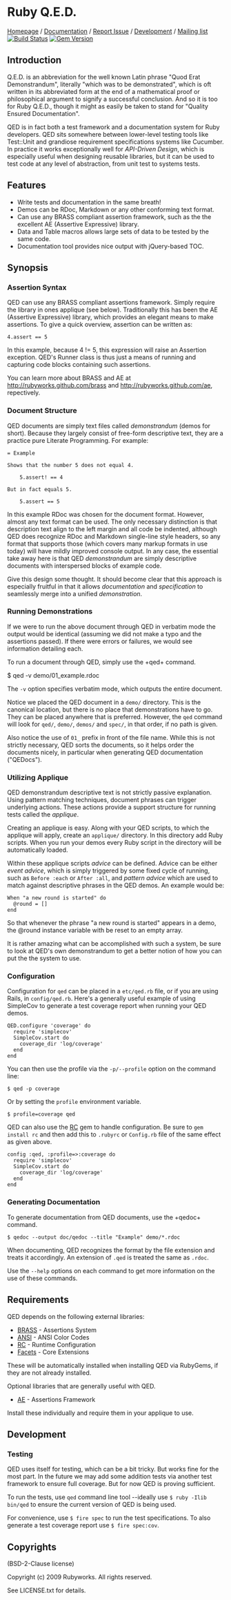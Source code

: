 # Ruby Q.E.D.

[Homepage](http://rubyworks.github.com/qed) /
[Documentation](http://rubydoc.info/gems/qed/frames) /
[Report Issue](http://github.com/rubyworks/qed/issues) /
[Development](http://github.com/rubyworks/qed) /
[Mailing list](http://groups.google.com/group/rubyworks-mailinglist) &nbsp; &nbsp;
[![Build Status](https://secure.travis-ci.org/rubyworks/qed.png)](http://travis-ci.org/rubyworks/qed)
[![Gem Version](https://badge.fury.io/rb/qed.png)](http://badge.fury.io/rb/qed)


## Introduction

Q.E.D. is an abbreviation for the well known Latin phrase "Quod Erat Demonstrandum",
literally "which was to be demonstrated", which is oft written in its abbreviated
form at the end of a mathematical proof or philosophical argument to signify
a successful conclusion. And so it is too for Ruby Q.E.D., though it might as easily
be taken to stand for "Quality Ensured Documentation". 

QED is in fact both a test framework and a documentation system for Ruby
developers. QED sits somewhere between lower-level testing tools like Test::Unit
and grandiose requirement specifications systems like Cucumber. In practice it
works exceptionally well for <i>API-Driven Design</i>, which is especially
useful when designing reusable libraries, but it can be used to test code at
any level of abstraction, from unit test to systems tests.


## Features

* Write tests and documentation in the same breath!
* Demos can be RDoc, Markdown or any other conforming text format.
* Can use any BRASS compliant assertion framework, such as the the excellent AE (Assertive Expressive) library.
* Data and Table macros allows large sets of data to be tested by the same code.
* Documentation tool provides nice output with jQuery-based TOC.


## Synopsis

### Assertion Syntax

QED can use any BRASS compliant assertions framework. Simply require the library in
ones applique (see below). Traditionally this has been the AE (Assertive Expressive) library,
which provides an elegant means to make assertions. To give a quick overview, assertion
can be written as:

    4.assert == 5

In this example, because 4 != 5, this expression will raise an Assertion
exception. QED's Runner class is thus just a means of running and capturing
code blocks containing such assertions.

You can learn more about BRASS and AE at http://rubyworks.github.com/brass and
http://rubyworks.github.com/ae, repectively.

### Document Structure

QED documents are simply text files called *demonstrandum* (demos for short).
Because they largely consist of free-form descriptive text, they are a practice
pure Literate Programming. For example:

    = Example

    Shows that the number 5 does not equal 4.

        5.assert! == 4

    But in fact equals 5.

        5.assert == 5

In this example RDoc was chosen for the document format. However, almost any
text format can be used. The only necessary distinction is that description text
align to the left margin and all code be indented, although QED does recognize
RDoc and Markdown single-line style headers, so any format that supports
those (which covers many markup formats in use today) will have mildly
improved console output. In any case, the essential take away here is that
QED *demonstrandum* are simply descriptive documents with interspersed 
blocks of example code.

Give this design some thought. It should become clear that this approach is
especially fruitful in that it allows *documentation* and *specification*
to seamlessly merge into a unified *demonstration*. 

### Running Demonstrations

If we were to run the above document through QED in verbatim mode the output
would be identical (assuming we did not make a typo and the assertions passed).
If there were errors or failures, we would see information detailing each.

To run a document through QED, simply use the +qed+ command.

  $ qed -v demo/01_example.rdoc

The `-v` option specifies verbatim mode, which outputs the entire
document.

Notice we placed the QED document in a `demo/` directory. This is the
canonical location, but there is no place that demonstrations have to go. They
can be placed anywhere that is preferred. However, the `qed` command
will look for `qed/`, `demo/`, `demos/` and `spec/`, in that order, if no
path is given.

Also notice the use of ``01_`` prefix in front of the file name.
While this is not strictly necessary, QED sorts the documents, so it helps order
the documents nicely, in particular when generating QED documentation ("QEDocs").

### Utilizing Applique

QED demonstrandum descriptive text is not strictly passive explanation. Using
pattern matching techniques, document phrases can trigger underlying actions.
These actions provide a support structure for running tests called the *applique*.

Creating an applique is easy. Along with your QED scripts, to which the 
applique will apply, create an `applique/` directory. In this
directory add Ruby scripts. When you run your demos every Ruby script in 
the directory will be automatically loaded.

Within these applique scripts *advice* can be defined. Advice can be
either *event advice*, which is simply triggered by some fixed cycle
of running, such as `Before :each` or `After :all`,
and *pattern advice* which are used to match against descriptive
phrases in the QED demos. An example would be:

    When "a new round is started" do
      @round = []
    end

So that whenever the phrase "a new round is started" appears in a demo,
the @round instance variable with be reset to an empty array.

It is rather amazing what can be accomplished with such a system,
be sure to look at QED's own demonstrandum to get a better notion of
how you can put the the system to use.

### Configuration

Configuration for `qed` can be placed in a `etc/qed.rb` file, or if
you are using Rails, in `config/qed.rb`. Here's a generally useful
example of using SimpleCov to generate a test coverage report when
running your QED demos.

    QED.configure 'coverage' do
      require 'simplecov'
      SimpleCov.start do
        coverage_dir 'log/coverage'
      end
    end

You can then use the profile via the `-p/--profile` option on the command line:

    $ qed -p coverage

Or by setting the `profile` environment variable.

    $ profile=coverage qed

QED can also use the [RC](http://rubyworks.github.com/rc) gem to handle
configuration. Be sure to `gem install rc` and then add this to `.rubyrc`
or `Config.rb` file of the same effect as given above.

    config :qed, :profile=>:coverage do
      require 'simplecov'
      SimpleCov.start do
        coverage_dir 'log/coverage'
      end
    end

### Generating Documentation

To generate documentation from QED documents, use the +qedoc+ command.

    $ qedoc --output doc/qedoc --title "Example" demo/*.rdoc

When documenting, QED recognizes the format by the file extension and 
treats it accordingly. An extension of `.qed` is treated the same
as `.rdoc`.

Use the `--help` options on each command to get more information
on the use of these commands.


## Requirements

QED depends on the following external libraries:

* [BRASS](http://rubyworks.github.com/brass) - Assertions System
* [ANSI](http://rubyworks.github.com/ansi) - ANSI Color Codes
* [RC](http://rubyworks.github.com/rc) - Runtime Configuration
* [Facets](http://rubyworks.github.com/facets) - Core Extensions

These will be automatically installed when installing QED via RubyGems,
if they are not already installed.

Optional libraries that are generally useful with QED.

* [AE](http://rubyworks.github.com/ae) - Assertions Framework

Install these individually and require them in your applique to use.


## Development

### Testing

QED uses itself for testing, which can be a bit tricky. But works fine for
the most part. In the future we may add some addition tests via another
test framework to ensure full coverage. But for now QED is proving sufficient.

To run the tests, use `qed` command line tool --ideally use `$ ruby -Ilib bin/qed`
to ensure the current version of QED is being used.

For convenience, use `$ fire spec` to run the test specifications. To also 
generate a test coverage report use `$ fire spec:cov`.


## Copyrights

(BSD-2-Clause license)

Copyright (c) 2009 Rubyworks. All rights reserved.

See LICENSE.txt for details.

